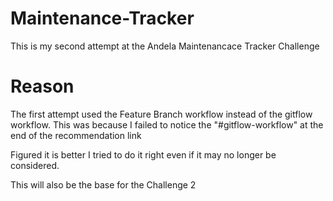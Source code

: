 # Maintenance-Tracker
This is my second attempt at the Andela Maintenancace Tracker Challenge

# Reason
The first attempt used the Feature Branch workflow instead of the gitflow workflow.
This was because I failed to notice the "#gitflow-workflow" at the end of the recommendation link

Figured it is better I tried to do it right even if it may no longer be considered.

This will also be the base for the Challenge 2

